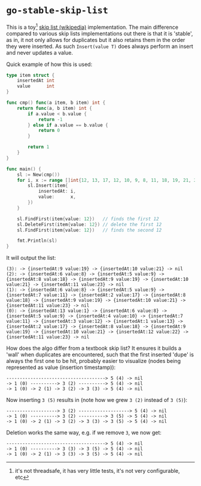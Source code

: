 # `go-stable-skip-list`

This is a toy[^1] [skip list (wikipedia)](https://en.wikipedia.org/wiki/Skip_list) implementation. The main difference
compared to various skip lists implementations out there is that it is 'stable', as in, it not only allows for
duplicates but it also retains them in the order they were inserted. As such `Insert(value T)` does always perform an
insert and never updates a value.

Quick example of how this is used:

```go
type item struct {
	insertedAt int
	value      int
}

func cmp() func(a item, b item) int {
	return func(a, b item) int {
		if a.value < b.value {
			return -1
		} else if a.value == b.value {
			return 0
		}

		return 1
	}
}

func main() {
	sl := New(cmp())
	for i, x := range []int{12, 13, 17, 12, 10, 9, 8, 11, 18, 19, 21, 23, 22, 1} {
		sl.Insert(item{
			insertedAt: i,
			value:      x,
		})
	}

	sl.FindFirst(item{value: 12})   // finds the first 12
	sl.DeleteFirst(item{value: 12}) // delete the first 12
	sl.FindFirst(item{value: 12})   // finds the second 12

	fmt.Println(sl)
}
```

It will output the list:

```
(3): -> {insertedAt:9 value:19} -> {insertedAt:10 value:21} -> nil
(2): -> {insertedAt:6 value:8} -> {insertedAt:5 value:9} -> {insertedAt:8 value:18} -> {insertedAt:9 value:19} -> {insertedAt:10 value:21} -> {insertedAt:11 value:23} -> nil
(1): -> {insertedAt:6 value:8} -> {insertedAt:5 value:9} -> {insertedAt:7 value:11} -> {insertedAt:2 value:17} -> {insertedAt:8 value:18} -> {insertedAt:9 value:19} -> {insertedAt:10 value:21} -> {insertedAt:11 value:23} -> nil
(0): -> {insertedAt:13 value:1} -> {insertedAt:6 value:8} -> {insertedAt:5 value:9} -> {insertedAt:4 value:10} -> {insertedAt:7 value:11} -> {insertedAt:3 value:12} -> {insertedAt:1 value:13} -> {insertedAt:2 value:17} -> {insertedAt:8 value:18} -> {insertedAt:9 value:19} -> {insertedAt:10 value:21} -> {insertedAt:12 value:22} -> {insertedAt:11 value:23} -> nil
```

How does the algo differ from a textbook skip list? It ensures it builds a 'wall' when duplicates are encountered, such
that the first inserted 'dupe' is always the first one to be hit, probably easier to visualize (nodes being represented
as value (insertion timestamp)):

```
-------------------------------------> 5 (4) -> nil
-> 1 (0) ----------> 3 (2) ----------> 5 (4) -> nil
-> 1 (0) -> 2 (1) -> 3 (2) -> 3 (3) -> 5 (4) -> nil
```

Now inserting `3 (5)` results in (note how we grew `3 (2)` instead of `3 (5)`):

```
-------------------> 3 (2) -------------------> 5 (4) -> nil
-> 1 (0) ----------> 3 (2) ----------> 3 (5) -> 5 (4) -> nil
-> 1 (0) -> 2 (1) -> 3 (2) -> 3 (3) -> 3 (5) -> 5 (4) -> nil
```

Deletion works the same way, e.g. if we remove `3`, we now get:

```
-------------------------------------> 5 (4) -> nil
-> 1 (0) ----------> 3 (3) -> 3 (5) -> 5 (4) -> nil
-> 1 (0) -> 2 (1) -> 3 (3) -> 3 (5) -> 5 (4) -> nil
```


[^1]: it's not threadsafe, it has very little tests, it's not very configurable, etc
